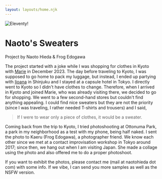 ```yaml
---
layout: layouts/home.njk
---
```


<div class="relative">
  <img src="https://cdn.glitch.global/d039cf19-6ba4-4bff-aa37-74b7173391d2/DSC00940.jpg?v=1704766660038" class="relative" alt="Eleventy!">
  <div class="absolute top-0 w-full h-full flex items-center">
    <h1 class="text-blue-600 font-bold text-4xl" style="text-shadow: #fff 1px 0 3px;">
    Naoto's Sweaters
    </h1>
  </div>
</div>

Project by Naoto Hieda & Frog Edogawa

The project started with a joke while I was shopping for clothes in Kyoto with [Marie](https://marieflanagan.com/) in December 2023. The day before traveling to Kyoto, I was supposed to go home to pack my luggage, but instead, I ended up partying with [Iioana](https://www.youtube.com/@IIOANA) in Shinjuku and I stayed at a capsule hotel in Tokyo. I directly went to Kyoto so I didn't have clothes to change. Therefore, when I arrived in Kyoto and joined Marie, who was already visiting there, we decided to go for shopping. We went to a few second-hand stores but couldn't find anything appealing. I could find nice sweaters but they are not the priority (since I was traveling, I rather needed T-shirts and trousers) and I said,

<blockquote class="ml-4">
  If I were to wear only a piece of clothes, it would be a sweater.
</blockquote>

Coming back from the trip to Kyoto, I tried photoshooting at Ottonuma Park, a park in my neighborhood as a test with my phone, being half naked. I sent the photo to Kaeru (Frog Edogawa), a photographer friend. We know each other since we met at a contact improvisation workshop in Tokyo around 2017; since then, we hang out when I am visiting Japan. She made a collage using the photo and also offered me to do a proper photoshoot.

If you want to exhibit the photos, please contact me (mail at naotohieda dot com) with some info. If we vibe, I can send you more samples as well as the NSFW version.

